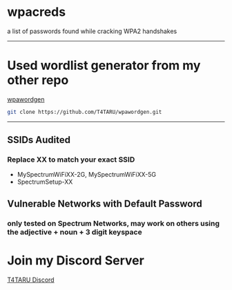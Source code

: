 # wpacreds
a list of passwords found while cracking WPA2 handshakes

-----
# Used wordlist generator from my other repo
[wpawordgen](https://github.com/T4TARU/wpawordgen.git)
```bash
git clone https://github.com/T4TARU/wpawordgen.git
```

-----
## SSIDs Audited
### Replace XX to match your exact SSID
 
- MySpectrumWiFiXX-2G, MySpectrumWiFiXX-5G
- SpectrumSetup-XX

## Vulnerable Networks with Default Password
### only tested on Spectrum Networks, may work on others using the adjective + noun + 3 digit keyspace

# Join my Discord Server
[T4TARU Discord](https://discord.gg/yq9tXV2M)

